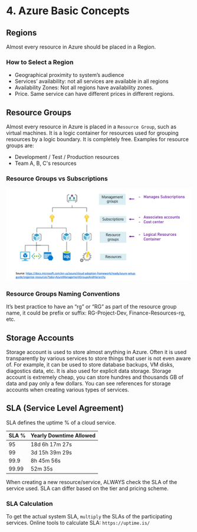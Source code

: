 # 4. Azure Basic Concepts
## Regions
Almost every resource in Azure should be placed in a Region. 

### How to Select a Region
- Geographical proximity to system’s audience
- Services’ availability: not all services are available in all regions
- Availability Zones: Not all regions have availability zones. 
- Price. Same service can have different prices in different regions. 

## Resource Groups
Almost every resource in Azure is placed in a `Resource Group`, such as virtual machines. It is a logic container for resources used for grouping resources by a logic boundary. It is completely free. Examples for resource groups are:
- Development / Test / Production resources
- Team A, B, C's resources

### Resource Groups vs Subscriptions
<img src="images/img2.png">

### Resource Groups Naming Conventions
It’s best practice to have an “rg” or “RG” as part of the resource group name, it could be prefix or suffix: RG-Project-Dev, Finance-Resources-rg, etc. 

## Storage Accounts
Storage account is used to store almost anything in Azure. Often it is used transparently by various services to store things that user is not even aware of. For example, it can be used to store database backups, VM disks, diagostics data, etc. It is also used for explicit data storage. Storage account is extremely cheap, you can store hundres and thousands GB of data and pay only a few dollars. You can see references for storage accounts when creating various types of services. 

## SLA (Service Level Agreement)
SLA defines the uptime % of a cloud service. 

| SLA % | Yearly Downtime Allowed |
| ----------- | ----------- |
| 95 | 18d 6h 17m 27s |
| 99 | 3d 15h 39m 29s |
| 99.9 | 8h 45m 56s |
| 99.99 | 52m 35s |

When creating a new resource/service, ALWAYS check the SLA of the service used. SLA can differ based on the tier and pricing scheme. 

### SLA Calculation
To get the actual system SLA, `multiply` the SLAs of the participating services. Online tools to calculate SLA: `https://uptime.is/`




































